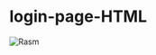 # login-page-HTML
 
![Rasm](https://github.com/Xusanbek0071/login-page-HTML/blob/main/Screenshot%202024-01-05%20211336.png)